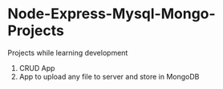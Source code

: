 # Node-Express-Mysql-Mongo-Projects
Projects while learning development
1. CRUD App
2. App to upload any file to server and store in MongoDB
